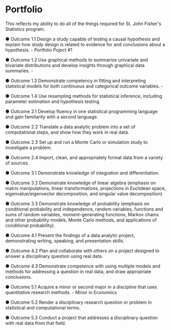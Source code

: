# Portfolio
This reflects my ability to do all of the things required for St. John Fisher's Statistics program.


●	Outcome 1.1 Design a study capable of testing a causal hypothesis and explain how study design is related to evidence for and conclusions about a hypothesis. - Portfolio Poject #1

●	Outcome 1.2 Use graphical methods to summarize univariate and bivariate distributions and develop insights through graphical data summaries. - 

●	Outcome 1.3 Demonstrate competency in fitting and interpreting statistical models for both continuous and categorical outcome variables. - 

●	Outcome 1.4 Use resampling methods for statistical inference, including parameter estimation and hypothesis testing.



●	Outcome 2.1 Develop fluency in one statistical programming language and gain familiarity with a second language.

●	Outcome 2.2 Translate a data analytic problem into a set of computational steps, and show how they work in real data.

●	Outcome 2.3 Set up and run a Monte Carlo or simulation study to investigate a problem.

●	Outcome 2.4 Import, clean, and appropriately format data from a variety of sources.



●	Outcome 3.1 Demonstrate knowledge of integration and differentiation.

●	Outcome 3.2 Demonstrate knowledge of linear algebra (emphasis on matrix manipulations, linear transformations, projections in Euclidean space, eigenvalue/eigenvector decomposition, and singular value decomposition)

●	Outcome 3.3 Demonstrate knowledge of probability (emphasis on conditional probability and independence, random variables, functions and sums of random variables, moment-generating functions, Markov chains and other probability models, Monte Carlo methods, and applications of conditional probability).



●	Outcome 4.1 Present the findings of a data analytic project, demonstrating writing, speaking, and presentation skills.

●	Outcome 4.2 Plan and collaborate with others on a project designed to answer a disciplinary question using real data.

●	Outcome 4.3 Demonstrate competence with using multiple models and methods for addressing a question in real data, and draw appropriate conclusions.



●	Outcome 5.1 Acquire a minor or second major in a discipline that uses quantitative research methods. - Minor in Economics

●	Outcome 5.2 Render a disciplinary research question or problem in statistical and computational terms. 

●	Outcome 5.3 Conduct a project that addresses a disciplinary question with real data from that field.

